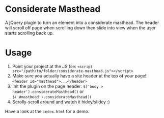 # Considerate Masthead

A jQuery plugin to turn an element into a considerate masthead. The header will scroll off page when scrolling down then slide into view when the user starts scrolling back up.

# Usage
1. Point your project at the JS file: `<script src="/path/to/folder/considerate-masthead.js"></script>`
1. Make sure you actually have a site header at the top of your page! `<header id="masthead">...</header>`
1. Init the plugin on the page header: `$('body > header').considerateMasthead()` or `$('#masthead').considerateMasthead()`
1. Scrolly-scroll around and watch it hidey/slidey :)

Have a look at the `index.html` for a demo.
